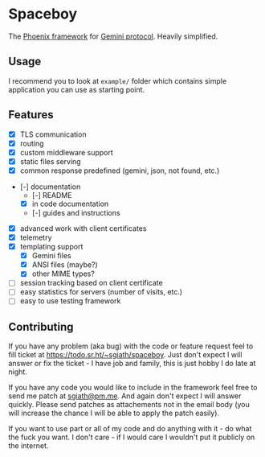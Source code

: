 # Spaceboy

The [Phoenix framework](https://www.phoenixframework.org/) for
[Gemini protocol](https://gemini.circumlunar.space/). Heavily simplified.

## Usage

I recommend you to look at `example/` folder which contains simple application
you can use as starting point.

## Features

- [x] TLS communication
- [x] routing
- [x] custom middleware support
- [x] static files serving
- [x] common response predefined (gemini, json, not found, etc.)
- [-] documentation
  - [-] README
  - [x] in code documentation
  - [-] guides and instructions
- [x] advanced work with client certificates
- [x] telemetry
- [x] templating support
  - [x] Gemini files
  - [x] ANSI files (maybe?)
  - [x] other MIME types?
- [ ] session tracking based on client certificate
- [ ] easy statistics for servers (number of visits, etc.)
- [ ] easy to use testing framework

## Contributing

If you have any problem (aka bug) with the code or feature request feel to fill
ticket at <https://todo.sr.ht/~sgiath/spaceboy>. Just don't expect I will
answer or fix the ticket - I have job and family, this is just hobby I do late
at night.

If you have any code you would like to include in the framework feel free to
send me patch at [sgiath@pm.me](mailto:sgiath@pm.me). And again don't expect I
will answer quickly. Please send patches as attachements not in the email body
(you will increase the chance I will be able to apply the patch easily).

If you want to use part or all of my code and do anything with it - do what the
fuck you want. I don't care - if I would care I wouldn't put it publicly on the
internet.
